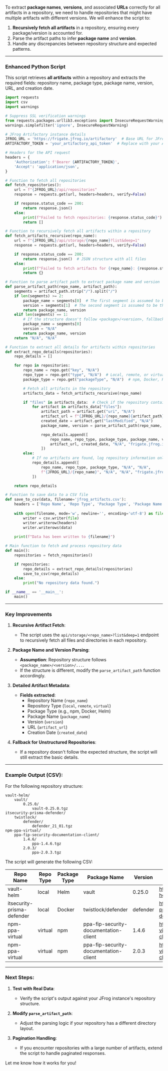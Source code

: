 To extract **package names**, **versions**, and associated **URLs** correctly for all artifacts in a repository, we need to handle repositories that might have multiple artifacts with different versions. We will enhance the script to:

1. **Recursively fetch all artifacts** in a repository, ensuring every package/version is accounted for.
2. Parse the artifact paths to infer **package name** and **version**.
3. Handle any discrepancies between repository structure and expected patterns.

---

### Enhanced Python Script

This script retrieves **all artifacts** within a repository and extracts the required fields: repository name, package type, package name, version, URL, and creation date.

```python
import requests
import csv
import warnings

# Suppress SSL verification warnings
from requests.packages.urllib3.exceptions import InsecureRequestWarning
warnings.simplefilter('ignore', InsecureRequestWarning)

# JFrog Artifactory instance details
JFROG_URL = 'https://frigate.jfrog.io/artifactory'  # Base URL for JFrog
ARTIFACTORY_TOKEN = 'your_artifactory_api_token'  # Replace with your API token

# Headers for the API request
headers = {
    'Authorization': f'Bearer {ARTIFACTORY_TOKEN}',
    'Accept': 'application/json',
}

# Function to fetch all repositories
def fetch_repositories():
    url = f"{JFROG_URL}/api/repositories"
    response = requests.get(url, headers=headers, verify=False)

    if response.status_code == 200:
        return response.json()
    else:
        print(f"Failed to fetch repositories: {response.status_code}")
        return []

# Function to recursively fetch all artifacts within a repository
def fetch_artifacts_recursive(repo_name):
    url = f"{JFROG_URL}/api/storage/{repo_name}?list&deep=1"
    response = requests.get(url, headers=headers, verify=False)

    if response.status_code == 200:
        return response.json()  # JSON structure with all files
    else:
        print(f"Failed to fetch artifacts for {repo_name}: {response.status_code}")
        return {}

# Function to parse artifact path to extract package name and version
def parse_artifact_path(repo_name, artifact_path):
    segments = artifact_path.strip("/").split("/")
    if len(segments) >= 2:
        package_name = segments[0]  # The first segment is assumed to be the package name
        version = segments[1]  # The second segment is assumed to be the version
        return package_name, version
    elif len(segments) == 1:
        # If the structure doesn't follow <package>/<version>, fallback to repo name as package
        package_name = segments[0]
        version = "N/A"
        return package_name, version
    return "N/A", "N/A"

# Function to extract all details for artifacts within repositories
def extract_repo_details(repositories):
    repo_details = []

    for repo in repositories:
        repo_name = repo.get("key", "N/A")
        repo_type = repo.get("type", "N/A")  # Local, remote, or virtual
        package_type = repo.get("packageType", "N/A")  # npm, Docker, Helm, etc.

        # Fetch all artifacts in the repository
        artifacts_data = fetch_artifacts_recursive(repo_name)

        if "files" in artifacts_data:  # Check if the repository contains files
            for artifact in artifacts_data["files"]:
                artifact_path = artifact.get("uri", "N/A")
                artifact_url = f"{JFROG_URL}/{repo_name}{artifact_path}"
                created_date = artifact.get("lastModified", "N/A")
                package_name, version = parse_artifact_path(repo_name, artifact_path)

                repo_details.append([
                    repo_name, repo_type, package_type, package_name, version,
                    artifact_url, created_date, "N/A", "frigate.jfrog.io"
                ])
        else:
            # If no artifacts are found, log repository information only
            repo_details.append([
                repo_name, repo_type, package_type, "N/A", "N/A",
                f"{JFROG_URL}/{repo_name}", "N/A", "N/A", "frigate.jfrog.io"
            ])

    return repo_details

# Function to save data to a CSV file
def save_to_csv(data, filename='jfrog_artifacts.csv'):
    headers = ['Repo Name', 'Repo Type', 'Package Type', 'Package Name', 'Version', 'URL', 'Creation Date', 'License', 'Artifact Instance']
    
    with open(filename, mode='w', newline='', encoding='utf-8') as file:
        writer = csv.writer(file)
        writer.writerow(headers)
        writer.writerows(data)
    
    print(f"Data has been written to {filename}")

# Main function to fetch and process repository data
def main():
    repositories = fetch_repositories()

    if repositories:
        repo_details = extract_repo_details(repositories)
        save_to_csv(repo_details)
    else:
        print("No repository data found.")

if __name__ == '__main__':
    main()
```

---

### Key Improvements

1. **Recursive Artifact Fetch**:
   - The script uses the `api/storage/<repo_name>?list&deep=1` endpoint to recursively fetch all files and directories in each repository.

2. **Package Name and Version Parsing**:
   - **Assumption**: Repository structure follows `<package_name>/<version>/...`. 
   - If the structure is different, modify the `parse_artifact_path` function accordingly.

3. **Detailed Artifact Metadata**:
   - **Fields extracted**:
     - Repository Name (`repo_name`)
     - Repository Type (`local`, `remote`, `virtual`)
     - Package Type (e.g., npm, Docker, Helm)
     - Package Name (`package_name`)
     - Version (`version`)
     - URL (`artifact_url`)
     - Creation Date (`created_date`)

4. **Fallback for Unstructured Repositories**:
   - If a repository doesn't follow the expected structure, the script will still extract the basic details.

---

### Example Output (CSV):

For the following repository structure:

```plaintext
vault-helm/
    vault/
        0.25.0/
            vault-0.25.0.tgz
itsecurity-prisma-defender/
    twistlock/
        defender/
            defender_21_01.tgz
npm-ppa-virtual/
    ppa-fip-security-documentation-client/
        1.4.6/
            ppa-1.4.6.tgz
        2.0.3/
            ppa-2.0.3.tgz
```

The script will generate the following CSV:

| Repo Name               | Repo Type | Package Type | Package Name                       | Version  | URL                                                                                            | Creation Date | License | Artifact Instance |
|-------------------------|-----------|--------------|------------------------------------|----------|------------------------------------------------------------------------------------------------|---------------|---------|-------------------|
| vault-helm              | local     | Helm         | vault                              | 0.25.0   | https://frigate.jfrog.io/artifactory/vault-helm/vault/0.25.0/vault-0.25.0.tgz                  | 2024-01-01    | N/A     | frigate.jfrog.io  |
| itsecurity-prisma-defender | local  | Docker       | twistlock/defender                | defender | https://frigate.jfrog.io/artifactory/itsecurity-prisma-defender/twistlock/defender/defender_21_01.tgz | 2024-01-01    | N/A     | frigate.jfrog.io  |
| npm-ppa-virtual         | virtual   | npm          | ppa-fip-security-documentation-client | 1.4.6   | https://frigate.jfrog.io/artifactory/npm-ppa-virtual/ppa-fip-security-documentation-client/1.4.6/ppa-1.4.6.tgz | 2024-01-01    | N/A     | frigate.jfrog.io  |
| npm-ppa-virtual         | virtual   | npm          | ppa-fip-security-documentation-client | 2.0.3   | https://frigate.jfrog.io/artifactory/npm-ppa-virtual/ppa-fip-security-documentation-client/2.0.3/ppa-2.0.3.tgz | 2024-01-01    | N/A     | frigate.jfrog.io  |

---

### Next Steps:

1. **Test with Real Data**:
   - Verify the script's output against your JFrog instance's repository structure.
   
2. **Modify `parse_artifact_path`**:
   - Adjust the parsing logic if your repository has a different directory layout.

3. **Pagination Handling**:
   - If you encounter repositories with a large number of artifacts, extend the script to handle paginated responses.

Let me know how it works for you!
